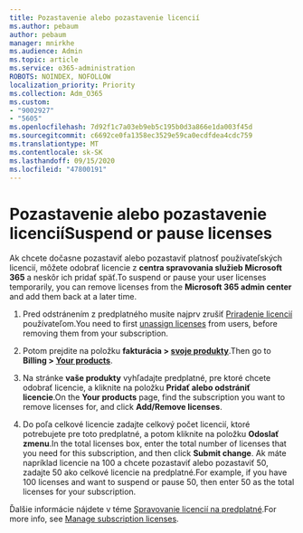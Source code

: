 ```yaml
---
title: Pozastavenie alebo pozastavenie licencií
ms.author: pebaum
author: pebaum
manager: mnirkhe
ms.audience: Admin
ms.topic: article
ms.service: o365-administration
ROBOTS: NOINDEX, NOFOLLOW
localization_priority: Priority
ms.collection: Adm_O365
ms.custom:
- "9002927"
- "5605"
ms.openlocfilehash: 7d92f1c7a03eb9eb5c195b0d3a866e1da003f45d
ms.sourcegitcommit: c6692ce0fa1358ec3529e59ca0ecdfdea4cdc759
ms.translationtype: MT
ms.contentlocale: sk-SK
ms.lasthandoff: 09/15/2020
ms.locfileid: "47800191"
---
```

# <a name="suspend-or-pause-licenses"></a><span data-ttu-id="4dbad-102">Pozastavenie alebo pozastavenie licencií</span><span class="sxs-lookup"><span data-stu-id="4dbad-102">Suspend or pause licenses</span></span>

<span data-ttu-id="4dbad-103">Ak chcete dočasne pozastaviť alebo pozastaviť platnosť používateľských licencií, môžete odobrať licencie z **centra spravovania služieb Microsoft 365** a neskôr ich pridať späť.</span><span class="sxs-lookup"><span data-stu-id="4dbad-103">To suspend or pause your user licenses temporarily, you can remove licenses from the **Microsoft 365 admin center** and add them back at a later time.</span></span>

1. <span data-ttu-id="4dbad-104">Pred odstránením z predplatného musíte najprv zrušiť [Priradenie licencií](https://docs.microsoft.com/microsoft-365/admin/manage/remove-licenses-from-users?view=o365-worldwide) používateľom.</span><span class="sxs-lookup"><span data-stu-id="4dbad-104">You need to first [unassign licenses](https://docs.microsoft.com/microsoft-365/admin/manage/remove-licenses-from-users?view=o365-worldwide) from users, before removing them from your subscription.</span></span>

2. <span data-ttu-id="4dbad-105">Potom prejdite na položku **fakturácia > [svoje produkty](https://go.microsoft.com/fwlink/p/?linkid=842054)**.</span><span class="sxs-lookup"><span data-stu-id="4dbad-105">Then go to **Billing > [Your products](https://go.microsoft.com/fwlink/p/?linkid=842054)**.</span></span>

3. <span data-ttu-id="4dbad-106">Na stránke **vaše produkty** vyhľadajte predplatné, pre ktoré chcete odobrať licencie, a kliknite na položku **Pridať alebo odstrániť licencie**.</span><span class="sxs-lookup"><span data-stu-id="4dbad-106">On the **Your products** page, find the subscription you want to remove licenses for, and click **Add/Remove licenses**.</span></span>

4. <span data-ttu-id="4dbad-107">Do poľa celkové licencie zadajte celkový počet licencií, ktoré potrebujete pre toto predplatné, a potom kliknite na položku **Odoslať zmenu**.</span><span class="sxs-lookup"><span data-stu-id="4dbad-107">In the total licenses box, enter the total number of licenses that you need for this subscription, and then click **Submit change**.</span></span> <span data-ttu-id="4dbad-108">Ak máte napríklad licencie na 100 a chcete pozastaviť alebo pozastaviť 50, zadajte 50 ako celkové licencie na predplatné.</span><span class="sxs-lookup"><span data-stu-id="4dbad-108">For example, if you have 100 licenses and want to suspend or pause 50, then enter 50 as the total licenses for your subscription.</span></span>

<span data-ttu-id="4dbad-109">Ďalšie informácie nájdete v téme [Spravovanie licencií na predplatné](https://docs.microsoft.com/microsoft-365/commerce/licenses/buy-licenses?view=o365-worldwide).</span><span class="sxs-lookup"><span data-stu-id="4dbad-109">For more info, see [Manage subscription licenses](https://docs.microsoft.com/microsoft-365/commerce/licenses/buy-licenses?view=o365-worldwide).</span></span>

